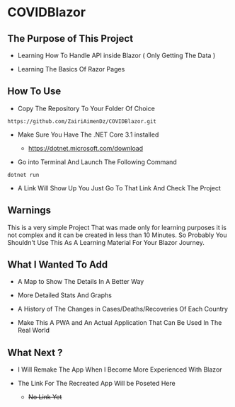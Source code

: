 # COVIDBlazor

## The Purpose of This Project

- Learning How To Handle API inside Blazor ( Only Getting The Data )

- Learning The Basics Of Razor Pages

## How To Use

- Copy The Repository To Your Folder Of Choice

```
https://github.com/ZairiAimenDz/COVIDBlazor.git
```

- Make Sure You Have The .NET Core 3.1 installed

    - https://dotnet.microsoft.com/download
  
- Go into Terminal And Launch The Following Command

```
dotnet run
```

- A Link Will Show Up You Just Go To That Link And Check The Project

## Warnings

This is a very simple Project That was made only for learning purposes it is not complex and it can be created in less than 10 Minutes.
So Probably You Shouldn't Use This As A Learning Material For Your Blazor Journey.

## What I Wanted To Add

- A Map to Show The Details In A Better Way 

- More Detailed Stats And Graphs

- A History of The Changes in Cases/Deaths/Recoveries Of Each Country 

- Make This A PWA and An Actual Application That Can Be Used In The Real World

## What Next ?

- I Will Remake The App When I Become More Experienced With Blazor

- The Link For The Recreated App Will be Poseted Here

    - ~~No Link Yet~~
